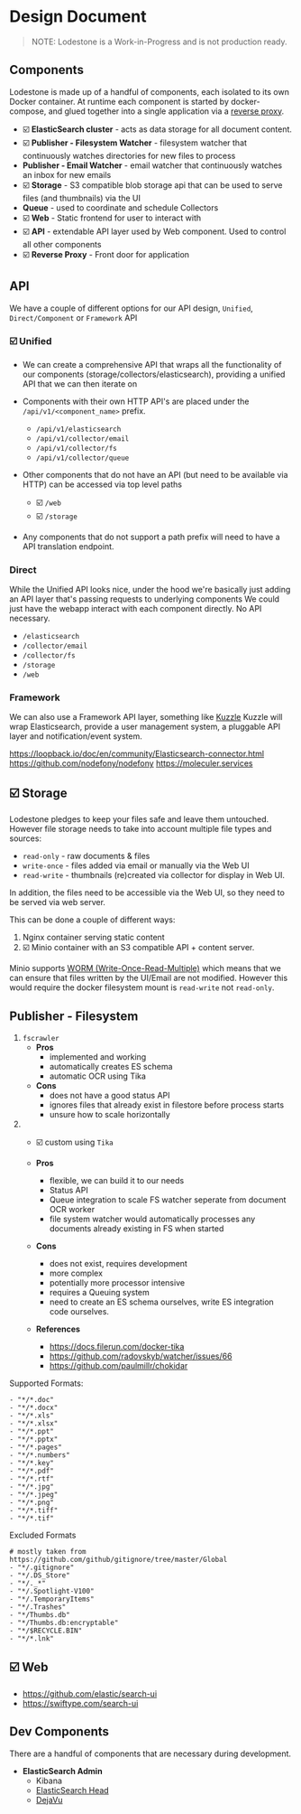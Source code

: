# Design Document

> NOTE: Lodestone is a Work-in-Progress and is not production ready.
## Components

Lodestone is made up of a handful of components, each isolated to its own Docker container.
At runtime each component is started by docker-compose, and glued together into a single application via a [reverse proxy](https://github.com/AnalogJ/lodestone/issues/31).

- :ballot_box_with_check: **ElasticSearch cluster** - acts as data storage for all document content.
- :ballot_box_with_check: **Publisher - Filesystem Watcher** - filesystem watcher that continuously watches directories for new files to process
- **Publisher - Email Watcher** - email watcher that continuously watches an inbox for new emails
- :ballot_box_with_check: **Storage** - S3 compatible blob storage api that can be used to serve files (and thumbnails) via the UI
- **Queue** - used to coordinate and schedule Collectors
- :ballot_box_with_check: **Web** - Static frontend for user to interact with
- :ballot_box_with_check: **API** - extendable API layer used by Web component. Used to control all other components
- :ballot_box_with_check: **Reverse Proxy** - Front door for application

## API

We have a couple of different options for our API design, `Unified`, `Direct/Component` or `Framework` API

### :ballot_box_with_check: Unified 

- We can create a comprehensive API that wraps all the functionality of our components (storage/collectors/elasticsearch),
providing a unified API that we can then iterate on
- Components with their own HTTP API's are placed under the `/api/v1/<component_name>` prefix.

    - `/api/v1/elasticsearch`
    - `/api/v1/collector/email`
    - `/api/v1/collector/fs`
    - `/api/v1/collector/queue`

- Other components that do not have an API (but need to be available via HTTP) can be accessed via top level paths

    - :ballot_box_with_check: `/web`
    - :ballot_box_with_check: `/storage`

- Any components that do not support a path prefix will need to have a API translation endpoint.

### Direct
While the Unified API looks nice, under the hood we're basically just adding an API layer that's passing requests to underlying components
We could just have the webapp interact with each component directly. No API necessary.

- `/elasticsearch`
- `/collector/email`
- `/collector/fs`
- `/storage`
- `/web`

### Framework
We can also use a Framework API layer, something like [Kuzzle](https://kuzzle.io/products/by-features/database-and-search-api/)
Kuzzle will wrap Elasticsearch, provide a user management system, a pluggable API layer and notification/event system.

https://loopback.io/doc/en/community/Elasticsearch-connector.html
https://github.com/nodefony/nodefony
https://moleculer.services


## :ballot_box_with_check: Storage

Lodestone pledges to keep your files safe and leave them untouched. However file storage needs to take into account
multiple file types and sources:

- `read-only` - raw documents & files
- `write-once` - files added via email or manually via the Web UI
- `read-write` - thumbnails (re)created via collector for display in Web UI.

In addition, the files need to be accessible via the Web UI, so they need to be served via web server.

This can be done a couple of different ways:

1. Nginx container serving static content
2. :ballot_box_with_check: Minio container with an S3 compatible API + content server. 

Minio supports [WORM (Write-Once-Read-Multiple)](https://docs.min.io/docs/minio-server-configuration-guide.html#Worm) which
means that we can ensure that files written by the UI/Email are not modified.
However this would require the docker filesystem mount is `read-write` not `read-only`.

## Publisher - Filesystem

1. `fscrawler`
    - **Pros**
        - implemented and working
        - automatically creates ES schema
        - automatic OCR using Tika
    - **Cons**
        - does not have a good status API
        - ignores files that already exist in filestore before process starts
        - unsure how to scale horizontally
2. - :ballot_box_with_check: custom using `Tika`
    - **Pros**
        - flexible, we can build it to our needs
        - Status API
        - Queue integration to scale FS watcher seperate from document OCR worker
        - file system watcher would automatically processes any documents already existing in FS when started
    - **Cons**
        - does not exist, requires development
        - more complex
        - potentially more processor intensive
        - requires a Queuing system
        - need to create an ES schema ourselves, write ES integration code ourselves.

    - **References**
        - https://docs.filerun.com/docker-tika
        - https://github.com/radovskyb/watcher/issues/66
        - https://github.com/paulmillr/chokidar

Supported Formats:

    - "*/*.doc"
    - "*/*.docx"
    - "*/*.xls"
    - "*/*.xlsx"
    - "*/*.ppt"
    - "*/*.pptx"
    - "*/*.pages"
    - "*/*.numbers"
    - "*/*.key"
    - "*/*.pdf"
    - "*/*.rtf"
    - "*/*.jpg"
    - "*/*.jpeg"
    - "*/*.png"
    - "*/*.tiff"
    - "*/*.tif"

Excluded Formats

    # mostly taken from https://github.com/github/gitignore/tree/master/Global
    - "*/.gitignore"
    - "*/.DS_Store"
    - "*/._*"
    - "*/.Spotlight-V100"
    - "*/.TemporaryItems"
    - "*/.Trashes"
    - "*/Thumbs.db"
    - "*/Thumbs.db:encryptable"
    - "*/$RECYCLE.BIN"
    - "*/*.lnk"


## :ballot_box_with_check: Web
- https://github.com/elastic/search-ui
- https://swiftype.com/search-ui

## Dev Components

There are a handful of components that are necessary during development.

- **ElasticSearch Admin**
    - Kibana
    - [ElasticSearch Head](http://mobz.github.io/elasticsearch-head/)
    - [DejaVu](https://github.com/appbaseio/dejavu)


